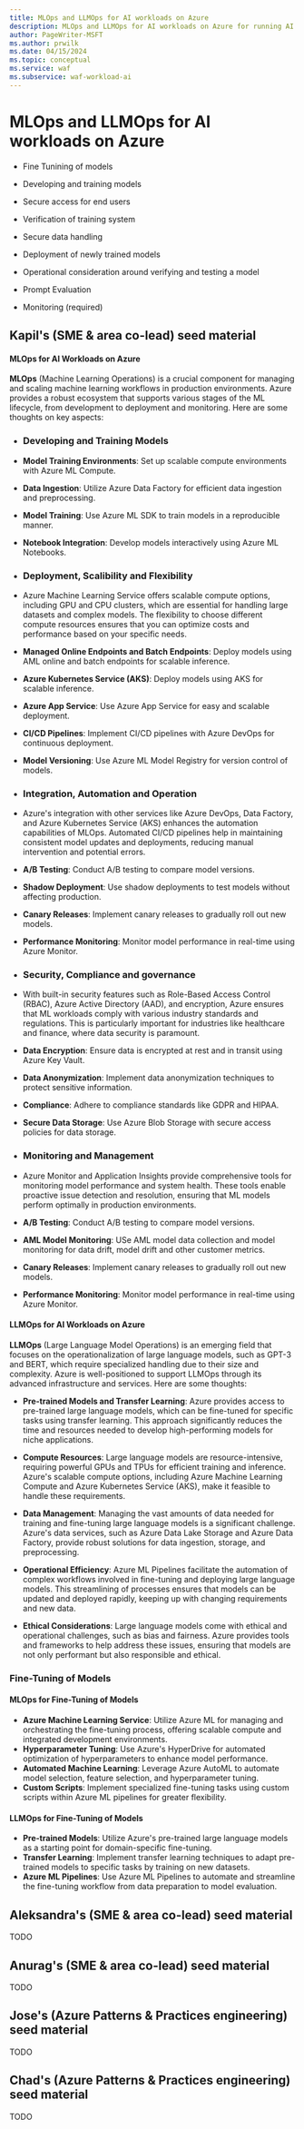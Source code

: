 ```yaml
---
title: MLOps and LLMOps for AI workloads on Azure
description: MLOps and LLMOps for AI workloads on Azure for running AI workloads.
author: PageWriter-MSFT
ms.author: prwilk
ms.date: 04/15/2024
ms.topic: conceptual
ms.service: waf
ms.subservice: waf-workload-ai
---
```


# MLOps and LLMOps for AI workloads on Azure

- Fine Tunining of models
- Developing and training models
- Secure access for end users
- Verification of training system

- Secure data handling
- Deployment of newly trained models

- Operational consideration around verifying and testing a model
- Prompt Evaluation
- Monitoring (required)

## Kapil's (SME & area co-lead) seed material
  
#### MLOps for AI Workloads on Azure  
  
**MLOps** (Machine Learning Operations) is a crucial component for managing and scaling machine learning workflows in production environments. Azure provides a robust ecosystem that supports various stages of the ML lifecycle, from development to deployment and monitoring. Here are some thoughts on key aspects:  

- ### Developing and Training Models  
- **Model Training Environments**: Set up scalable compute environments with Azure ML Compute.  
- **Data Ingestion**: Utilize Azure Data Factory for efficient data ingestion and preprocessing.  
- **Model Training**: Use Azure ML SDK to train models in a reproducible manner.  
- **Notebook Integration**: Develop models interactively using Azure ML Notebooks.
  
- ### Deployment, Scalibility and Flexibility
-  Azure Machine Learning Service offers scalable compute options, including GPU and CPU clusters, which are essential for handling large datasets and complex models. The flexibility to choose different compute resources ensures that you can optimize costs and performance based on your specific needs.
- **Managed Online Endpoints and Batch Endpoints**: Deploy models using AML online and batch endpoints for scalable inference.  
- **Azure Kubernetes Service (AKS)**: Deploy models using AKS for scalable inference.  
- **Azure App Service**: Use Azure App Service for easy and scalable deployment.  
- **CI/CD Pipelines**: Implement CI/CD pipelines with Azure DevOps for continuous deployment.  
- **Model Versioning**: Use Azure ML Model Registry for version control of models.   
  
- ### Integration, Automation and Operation
- Azure's integration with other services like Azure DevOps, Data Factory, and Azure Kubernetes Service (AKS) enhances the automation capabilities of MLOps. Automated CI/CD pipelines help in maintaining consistent model updates and deployments, reducing manual intervention and potential errors.
- **A/B Testing**: Conduct A/B testing to compare model versions.  
- **Shadow Deployment**: Use shadow deployments to test models without affecting production.  
- **Canary Releases**: Implement canary releases to gradually roll out new models.  
- **Performance Monitoring**: Monitor model performance in real-time using Azure Monitor.    
  
- ### Security, Compliance and governance
- With built-in security features such as Role-Based Access Control (RBAC), Azure Active Directory (AAD), and encryption, Azure ensures that ML workloads comply with various industry standards and regulations. This is particularly important for industries like healthcare and finance, where data security is paramount.
- **Data Encryption**: Ensure data is encrypted at rest and in transit using Azure Key Vault.  
- **Data Anonymization**: Implement data anonymization techniques to protect sensitive information.  
- **Compliance**: Adhere to compliance standards like GDPR and HIPAA.  
- **Secure Data Storage**: Use Azure Blob Storage with secure access policies for data storage.    
  
- ### Monitoring and Management
- Azure Monitor and Application Insights provide comprehensive tools for monitoring model performance and system health. These tools enable proactive issue detection and resolution, ensuring that ML models perform optimally in production environments.
- **A/B Testing**: Conduct A/B testing to compare model versions.  
- **AML Model Monitoring**: USe AML model data collection and model monitoring for data drift, model drift and other customer metrics.
- **Canary Releases**: Implement canary releases to gradually roll out new models.  
- **Performance Monitoring**: Monitor model performance in real-time using Azure Monitor.  
   
  
#### LLMOps for AI Workloads on Azure  
  
**LLMOps** (Large Language Model Operations) is an emerging field that focuses on the operationalization of large language models, such as GPT-3 and BERT, which require specialized handling due to their size and complexity. Azure is well-positioned to support LLMOps through its advanced infrastructure and services. Here are some thoughts:  
  
- **Pre-trained Models and Transfer Learning**: Azure provides access to pre-trained large language models, which can be fine-tuned for specific tasks using transfer learning. This approach significantly reduces the time and resources needed to develop high-performing models for niche applications.  
  
- **Compute Resources**: Large language models are resource-intensive, requiring powerful GPUs and TPUs for efficient training and inference. Azure's scalable compute options, including Azure Machine Learning Compute and Azure Kubernetes Service (AKS), make it feasible to handle these requirements.  
  
- **Data Management**: Managing the vast amounts of data needed for training and fine-tuning large language models is a significant challenge. Azure's data services, such as Azure Data Lake Storage and Azure Data Factory, provide robust solutions for data ingestion, storage, and preprocessing.  
  
- **Operational Efficiency**: Azure ML Pipelines facilitate the automation of complex workflows involved in fine-tuning and deploying large language models. This streamlining of processes ensures that models can be updated and deployed rapidly, keeping up with changing requirements and new data.  
  
- **Ethical Considerations**: Large language models come with ethical and operational challenges, such as bias and fairness. Azure provides tools and frameworks to help address these issues, ensuring that models are not only performant but also responsible and ethical.  
  
### Fine-Tuning of Models  
  
#### MLOps for Fine-Tuning of Models  
  
- **Azure Machine Learning Service**: Utilize Azure ML for managing and orchestrating the fine-tuning process, offering scalable compute and integrated development environments.  
- **Hyperparameter Tuning**: Use Azure's HyperDrive for automated optimization of hyperparameters to enhance model performance.  
- **Automated Machine Learning**: Leverage Azure AutoML to automate model selection, feature selection, and hyperparameter tuning.  
- **Custom Scripts**: Implement specialized fine-tuning tasks using custom scripts within Azure ML pipelines for greater flexibility.  
  
#### LLMOps for Fine-Tuning of Models  
  
- **Pre-trained Models**: Utilize Azure's pre-trained large language models as a starting point for domain-specific fine-tuning.  
- **Transfer Learning**: Implement transfer learning techniques to adapt pre-trained models to specific tasks by training on new datasets.  
- **Azure ML Pipelines**: Use Azure ML Pipelines to automate and streamline the fine-tuning workflow from data preparation to model evaluation.  
 


## Aleksandra's (SME & area co-lead) seed material

TODO

## Anurag's (SME & area co-lead) seed material

TODO

## Jose's (Azure Patterns & Practices engineering) seed material

TODO

## Chad's (Azure Patterns & Practices engineering) seed material

TODO
